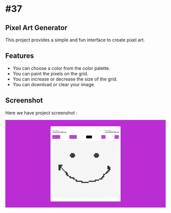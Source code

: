 # #37

## Pixel Art Generator

This project provides a simple and fun interface to create pixel art.

## Features

- You can choose a color from the color palette.
- You can paint the pixels on the grid.
- You can increase or decrease the size of the grid.
- You can download or clear your image.

## Screenshot
Here we have project screenshot :

![screenshot](screenshot.jpeg)